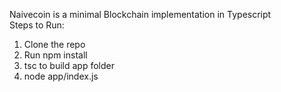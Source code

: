 Naivecoin is a minimal Blockchain implementation in Typescript <br/>
Steps to Run:
1. Clone the repo
2. Run npm install
3. tsc to build app folder
4. node app/index.js